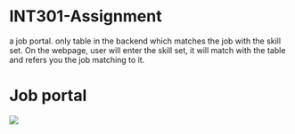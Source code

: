 # INT301-Assignment
a job portal. only table in the backend which matches the job with the skill set. On the webpage, user will enter the skill set, it will match with the table and refers you the job matching to it.
# Job portal
![](INT301-Assignment/Screenshot(9).png)

